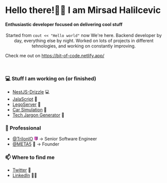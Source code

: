 # Hello there!👋🤓 I am Mirsad Halilcevic

<h4>Enthusiastic developer focused on delivering cool stuff</h4>

<p align="center">
Started from <code>cout << "Hello world"</code> now We're here.
Backend developer by day, everything else by night.
Worked on lots of projects in different tehnologies, and working on constantly improving.  

Check me out on https://bit-of-code.netlify.app/
</p>

<br>




### 💻 Stuff I am working on (or finished)

- [NestJS-Drizzle](https://github.com/sixaphone/nestjs-drizzle) 💻
- [JalaScript](https://github.com/sixaphone/jalascript)  🚀
- [LegoServer](https://github.com/sixaphone/lego_server)  🧱
- [Car Simulation](https://github.com/sixaphone/drive-with-your-daddy-simulator) 🚗 
- [Tech Jargon Generator](https://github.com/sixaphone/tech-jargon) 👾 

### 💼 Professional

- [@TrilonIO](https://meta5.io) <img alt=':trilon:' width="12px" height="12px" src='./trilon.png' /> → Senior Software Engineer
- [@META5](#) 💼 →  Founder

### 📫 Where to find me
- [Twitter](https://twitter.com/sixaphone) 🐤
- [LinkedIn](linkedin.com/in/mirsad-halilcevic/) 👨💼